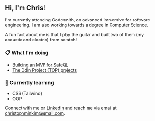 ## Hi, I'm Chris!

I'm currently attending Codesmith, an advanced immersive for software engineering. I am also working towards a degree in Computer Science.

A fun fact about me is that I play the guitar and built two of them (my acoustic and electric) from scratch!

### 📋 What I'm doing

- [Building an MVP for SafeQL](https://github.com/oslabs-beta/SafeQL)
- [The Odin Project (TOP) projects](https://github.com/christophminkim/the-odin-project)

### 🌱 Currently learning

- CSS (Tailwind)
- OOP

Connect with me on [LinkedIn](https://www.linkedin.com/in/chris-m-kim/) and reach me via email at <a href="mailto:christophminkim@gmail.com">christophminkim@gmail.com</a>.
